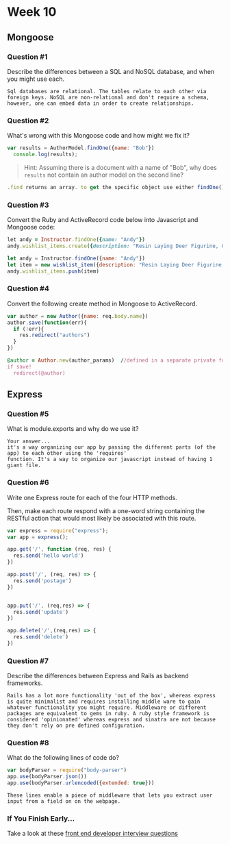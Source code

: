 # Week 10

## Mongoose

### Question #1

Describe the differences between a SQL and NoSQL database, and when you might use each.

```text
Sql databases are relational. The tables relate to each other via foreign keys. NoSQL are non-relational and don't require a schema, however, one can embed data in order to create relationships.
```

### Question #2

What's wrong with this Mongoose code and how might we fix it?


```js
var results = AuthorModel.findOne({name: "Bob"})
  console.log(results);


```

> Hint: Assuming there is a document with a name of "Bob", why does `results` not contain an author model on the second line?

```js
.find returns an array. to get the specific object use either findOne() or results[0].
```

### Question #3

Convert the Ruby and ActiveRecord code below into Javascript and Mongoose code:

```rb
let andy = Instructor.findOne({name: "Andy"})
andy.wishlist_items.create({description: "Resin Laying Deer Figurine, Gold"})
```

```js
let andy = Instructor.findOne({name: "Andy"})
let item = new wishlist_item({description: "Resin Laying Deer Figurine, Gold"})
andy.wishlist_items.push(item)
```

### Question #4

Convert the following create method in Mongoose to ActiveRecord.

```js
var author = new Author({name: req.body.name})
author.save(function(err){
  if (!err){
    res.redirect("authors")
  }
})
```

```rb
@author = Author.new(author_params)  //defined in a separate private function
if save!
  redirect(@author)
```

## Express

### Question #5

What is module.exports and why do we use it?

```text
Your answer...
it's a way organizing our app by passing the different parts (of the app) to each other using the 'requires'
function. It's a way to organize our javascript instead of having 1 giant file.  

```

### Question #6

Write one Express route for each of the four HTTP methods.

Then, make each route respond with a one-word string containing the RESTful action that would most likely be associated with this route.

```js
var express = require("express");
var app = express();

app.get('/', function (req, res) {
  res.send('hello world')
})

app.post('/', (req, res) => {
  res.send('postage')
})


app.put('/', (req,res) => {
  res.send('update')
})

app.delete('/',(req,res) => {
  res.send('delete')
})
```

### Question #7

Describe the differences between Express and Rails as backend frameworks.

```text
Rails has a lot more functionality 'out of the box', whereas express is quite minimalist and requires installing middle ware to gain whatever functionality you might require. Middleware or different packages are equivalent to gems in ruby. A ruby style framework is considered 'opinionated' whereas express and sinatra are not because they don't rely on pre defined configuration.
```

### Question #8

What do the following lines of code do?

```js
var bodyParser = require("body-parser")
app.use(bodyParser.json())
app.use(bodyParser.urlencoded({extended: true}))
```

```text
These lines enable a piece of middleware that lets you extract user input from a field on on the webpage.  
```

### If You Finish Early...

Take a look at these [front end developer interview questions](https://github.com/h5bp/Front-end-Developer-Interview-Questions/blob/master/README.md)
